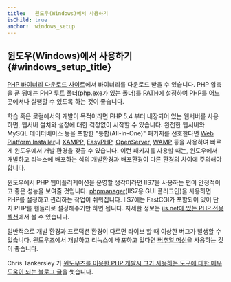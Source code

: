 ```yaml
---
title:   윈도우(Windows)에서 사용하기
isChild: true
anchor:  windows_setup
---
```


## 윈도우(Windows)에서 사용하기 {#windows_setup_title}

[PHP 바이너리 다운로드 사이트][php-downloads]에서 바이너리를 다운로드 받을 수 있습니다. PHP 압축을 푼 뒤에는 PHP 루트 폴더(php.exe가 있는 폴더)를 [PATH][windows-path]에 설정하여 PHP를 어느 곳에서나 실행할 수 있도록 하는 것이 좋습니다.

학습 혹은 로컬에서의 개발이 목적이라면 PHP 5.4 부터 내장되어 있는 웹서버를 사용하면, 웹서버 설치와 설정에 대한
걱정없이 시작할 수 있습니다. 완전한 웹서버와 MySQL 데이터베이스 등을 포함한 "통합(All-in-One)" 패키지를 선호한다면
[Web Platform Installer][wpi]나 [XAMPP][xampp], [EasyPHP][easyphp], [OpenServer][openserver], [WAMP][wamp] 등을 사용하여 빠르게 윈도우에서 개발
환경을 갖출 수 있습니다. 이런 패키지를 사용할 때는, 윈도우에서 개발하고 리눅스에 배포하는 식의 개발환경과 배포환경이
다른 환경의 차이에 주의해야 합니다.

윈도우에서 PHP 웹어플리케이션을 운영할 생각이라면 IIS7을 사용하는 편이 안정적이고 좋은 성능을 보여줄 것입니다.
[phpmanager][phpmanager](IIS7용 GUI 플러그인)을 사용하면 PHP를 설정하고 관리하는 작업이 쉬워집니다. IIS7에는 FastCGI가
포함되어 있어 단지 PHP를 핸들러로 설정해주기만 하면 됩니다. 자세한 정보는 [iis.net에 있는 PHP 전용 섹션][php-iis]에서
볼 수 있습니다.

일반적으로 개발 환경과 프로덕션 환경이 다르면 라이브 할 때 이상한 버그가 발생할 수 있습니다. 윈도우즈에서 개발하고 리눅스에 배포하고 있다면 [버추얼 머신](/#virtualization_title)을 사용하는 것이 좋습니다.
 
Chris Tankersley 가 [윈도우즈를 이용한 PHP 개발시 그가 사용하는 도구에 대한 매우 도움이 되는 블로그 글][windows-tools]을 썻습니다.

[easyphp]: http://www.easyphp.org/
[phpmanager]: http://phpmanager.codeplex.com/
[openserver]: http://open-server.ru/
[wamp]: http://www.wampserver.com/en/
[php-downloads]: http://windows.php.net/download/
[php-iis]: http://php.iis.net//
[windows-path]: http://www.windows-commandline.com/set-path-command-line/
[windows-tools]: http://ctankersley.com/2015/07/01/developing-on-windows/
[wpi]: http://www.microsoft.com/web/downloads/platform.aspx
[xampp]: http://www.apachefriends.org/en/xampp.html